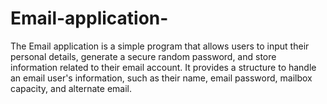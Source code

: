 # Email-application-
The Email application is a simple program that allows users to input their personal details, generate a secure random password, and store information related to their email account. It provides a structure to handle an email user's information, such as their name, email password, mailbox capacity, and alternate email.
